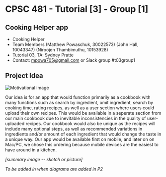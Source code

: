 # CPSC 481 - Tutorial [3] - Group [1]

## Cooking Helper app

* Cooking Helper
* Team Members (Matthew Powaschuk, 30022573) (John Hall, 10043347) (Niroojen Thambimuthu, 10153928)
* Tutorial 03, TA: Sydney Pratte
* Contact: mpowa705@gmail.com or Slack group #t03group1

## Project Idea

![](http://lorempixel.com/1200/300/ "Motivational image")

Our idea is for an app that would function primarily as a cookbook with many functions such as search by ingredient, omit ingredient, search by cooking time, rating recipes, as well as a user section where users could upload their own recipes. This would be available in a seperate section from our main cookbook due to inevitable inconsistencies in the quality of user-uploaded recipes. Our cookbook would also be unique as the recipes will include many optional steps, as well as recommended variations in ingredients and/or amount of each ingredient that would change the taste in a unique way. Our app would be available first on mobile, and later on on Mac/PC, we chose this ordering because mobile devices are the easiest to have around in a kitchen. 

_[summary image -- sketch or picture]_

_To be added in when diagrams are added in P2_
